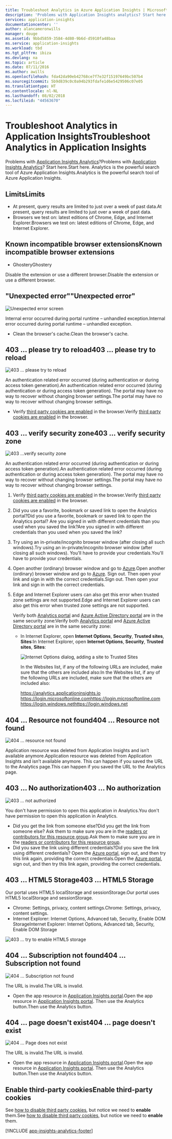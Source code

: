 ```yaml
---
title: Troubleshoot Analytics in Azure Application Insights | Microsoft Docs
description: 'Problems with Application Insights analytics? Start here. '
services: application-insights
documentationcenter: ''
author: alancameronwills
manager: douge
ms.assetid: 9bbd5859-3584-4d80-9b6d-d5910fa48baa
ms.service: application-insights
ms.workload: tbd
ms.tgt_pltfrm: ibiza
ms.devlang: na
ms.topic: article
ms.date: 07/11/2016
ms.author: awills
ms.openlocfilehash: fda42da90eb42768ce7f7e32f15197649bc507b4
ms.sourcegitcommit: 5b9d839c0c0a94b293fdafe1d6e5429506c07e05
ms.translationtype: HT
ms.contentlocale: nl-NL
ms.lasthandoff: 08/02/2018
ms.locfileid: "44563670"
---
```

# <a name="troubleshoot-analytics-in-application-insights"></a><span data-ttu-id="33a88-104">Troubleshoot Analytics in Application Insights</span><span class="sxs-lookup"><span data-stu-id="33a88-104">Troubleshoot Analytics in Application Insights</span></span>
<span data-ttu-id="33a88-105">Problems with [Application Insights Analytics](app-insights-analytics.md)?</span><span class="sxs-lookup"><span data-stu-id="33a88-105">Problems with [Application Insights Analytics](app-insights-analytics.md)?</span></span> <span data-ttu-id="33a88-106">Start here.</span><span class="sxs-lookup"><span data-stu-id="33a88-106">Start here.</span></span> <span data-ttu-id="33a88-107">Analytics is the powerful search tool of Azure Application Insights.</span><span class="sxs-lookup"><span data-stu-id="33a88-107">Analytics is the powerful search tool of Azure Application Insights.</span></span>

## <a name="limits"></a><span data-ttu-id="33a88-108">Limits</span><span class="sxs-lookup"><span data-stu-id="33a88-108">Limits</span></span>
* <span data-ttu-id="33a88-109">At present, query results are limited to just over a week of past data.</span><span class="sxs-lookup"><span data-stu-id="33a88-109">At present, query results are limited to just over a week of past data.</span></span>
* <span data-ttu-id="33a88-110">Browsers we test on: latest editions of Chrome, Edge, and Internet Explorer.</span><span class="sxs-lookup"><span data-stu-id="33a88-110">Browsers we test on: latest editions of Chrome, Edge, and Internet Explorer.</span></span>

## <a name="known-incompatible-browser-extensions"></a><span data-ttu-id="33a88-111">Known incompatible browser extensions</span><span class="sxs-lookup"><span data-stu-id="33a88-111">Known incompatible browser extensions</span></span>
* <span data-ttu-id="33a88-112">Ghostery</span><span class="sxs-lookup"><span data-stu-id="33a88-112">Ghostery</span></span>

<span data-ttu-id="33a88-113">Disable the extension or use a different browser.</span><span class="sxs-lookup"><span data-stu-id="33a88-113">Disable the extension or use a different browser.</span></span>

## <a name="e-a"></a> <span data-ttu-id="33a88-114">"Unexpected error"</span><span class="sxs-lookup"><span data-stu-id="33a88-114">"Unexpected error"</span></span>
![Unexpected error screen](https://docstestmedia1.blob.core.windows.net/azure-media/articles/application-insights/media/app-insights-analytics-troubleshooting/010.png)

<span data-ttu-id="33a88-116">Internal error occurred during portal runtime – unhandled exception.</span><span class="sxs-lookup"><span data-stu-id="33a88-116">Internal error occurred during portal runtime – unhandled exception.</span></span>

* <span data-ttu-id="33a88-117">Clean the browser's cache.</span><span class="sxs-lookup"><span data-stu-id="33a88-117">Clean the browser's cache.</span></span> 

## <a name="e-b"></a><span data-ttu-id="33a88-118">403 ... please try to reload</span><span class="sxs-lookup"><span data-stu-id="33a88-118">403 ... please try to reload</span></span>
![403 ... please try to reload](https://docstestmedia1.blob.core.windows.net/azure-media/articles/application-insights/media/app-insights-analytics-troubleshooting/020.png)

<span data-ttu-id="33a88-120">An authentication related error occurred (during authentication or during access token generation).</span><span class="sxs-lookup"><span data-stu-id="33a88-120">An authentication related error occurred (during authentication or during access token generation).</span></span> <span data-ttu-id="33a88-121">The portal may have no way to  recover without changing browser settings.</span><span class="sxs-lookup"><span data-stu-id="33a88-121">The portal may have no way to  recover without changing browser settings.</span></span>

* <span data-ttu-id="33a88-122">Verify [third party cookies are enabled](#cookies) in the browser.</span><span class="sxs-lookup"><span data-stu-id="33a88-122">Verify [third party cookies are enabled](#cookies) in the browser.</span></span> 

## <a name="authentication"></a><span data-ttu-id="33a88-123">403 ... verify security zone</span><span class="sxs-lookup"><span data-stu-id="33a88-123">403 ... verify security zone</span></span>
![403 ...verify security zone](https://docstestmedia1.blob.core.windows.net/azure-media/articles/application-insights/media/app-insights-analytics-troubleshooting/030.png)

<span data-ttu-id="33a88-125">An authentication related error occurred (during authentication or during access token generation).</span><span class="sxs-lookup"><span data-stu-id="33a88-125">An authentication related error occurred (during authentication or during access token generation).</span></span> <span data-ttu-id="33a88-126">The portal may have no way to  recover without changing browser settings.</span><span class="sxs-lookup"><span data-stu-id="33a88-126">The portal may have no way to  recover without changing browser settings.</span></span>

1. <span data-ttu-id="33a88-127">Verify [third party cookies are enabled](#cookies) in the browser.</span><span class="sxs-lookup"><span data-stu-id="33a88-127">Verify [third party cookies are enabled](#cookies) in the browser.</span></span> 
2. <span data-ttu-id="33a88-128">Did you use a favorite, bookmark or saved link to open the Analytics portal?</span><span class="sxs-lookup"><span data-stu-id="33a88-128">Did you use a favorite, bookmark or saved link to open the Analytics portal?</span></span> <span data-ttu-id="33a88-129">Are you signed in with different credentials than you used when you saved the link?</span><span class="sxs-lookup"><span data-stu-id="33a88-129">Are you signed in with different credentials than you used when you saved the link?</span></span>
3. <span data-ttu-id="33a88-130">Try using an in-private/incognito browser window (after closing all such windows).</span><span class="sxs-lookup"><span data-stu-id="33a88-130">Try using an in-private/incognito browser window (after closing all such windows).</span></span> <span data-ttu-id="33a88-131">You'll have to provide your credentials.</span><span class="sxs-lookup"><span data-stu-id="33a88-131">You'll have to provide your credentials.</span></span> 
4. <span data-ttu-id="33a88-132">Open another (ordinary) browser window and go to [Azure](https://portal.azure.com).</span><span class="sxs-lookup"><span data-stu-id="33a88-132">Open another (ordinary) browser window and go to [Azure](https://portal.azure.com).</span></span> <span data-ttu-id="33a88-133">Sign out. Then open your link and sign in with the correct credentials.</span><span class="sxs-lookup"><span data-stu-id="33a88-133">Sign out. Then open your link and sign in with the correct credentials.</span></span>
5. <span data-ttu-id="33a88-134">Edge and Internet Explorer users can also get this error when trusted zone settings are not supported.</span><span class="sxs-lookup"><span data-stu-id="33a88-134">Edge and Internet Explorer users can also get this error when trusted zone settings are not supported.</span></span>
   
    <span data-ttu-id="33a88-135">Verify both [Analytics portal](https://analytics.applicationinsights.io) and [Azure Active Directory portal](https://portal.azure.com) are in the same security zone:</span><span class="sxs-lookup"><span data-stu-id="33a88-135">Verify both [Analytics portal](https://analytics.applicationinsights.io) and [Azure Active Directory portal](https://portal.azure.com) are in the same security zone:</span></span>
   
   * <span data-ttu-id="33a88-136">In Internet Explorer, open **Internet Options**, **Security**, **Trusted sites**, **Sites**:</span><span class="sxs-lookup"><span data-stu-id="33a88-136">In Internet Explorer, open **Internet Options**, **Security**, **Trusted sites**, **Sites**:</span></span>
     
     ![Internet Options dialog, adding a site to Trusted Sites](https://docstestmedia1.blob.core.windows.net/azure-media/articles/application-insights/media/app-insights-analytics-troubleshooting/033.png)
     
     <span data-ttu-id="33a88-138">In the Websites list, if any of the following URLs are included, make sure that the others are included also:</span><span class="sxs-lookup"><span data-stu-id="33a88-138">In the Websites list, if any of the following URLs are included, make sure that the others are included also:</span></span>
     
     https://analytics.applicationinsights.io<br/>
     <span data-ttu-id="33a88-139">https://login.microsoftonline.com</span><span class="sxs-lookup"><span data-stu-id="33a88-139">https://login.microsoftonline.com</span></span><br/>
     <span data-ttu-id="33a88-140">https://login.windows.net</span><span class="sxs-lookup"><span data-stu-id="33a88-140">https://login.windows.net</span></span>

## <a name="e-d"></a><span data-ttu-id="33a88-141">404 ... Resource not found</span><span class="sxs-lookup"><span data-stu-id="33a88-141">404 ... Resource not found</span></span>
![404 ... resource not found](https://docstestmedia1.blob.core.windows.net/azure-media/articles/application-insights/media/app-insights-analytics-troubleshooting/040.png)

<span data-ttu-id="33a88-143">Application resource was deleted from Application Insights and isn’t available anymore.</span><span class="sxs-lookup"><span data-stu-id="33a88-143">Application resource was deleted from Application Insights and isn’t available anymore.</span></span> <span data-ttu-id="33a88-144">This can happen if you saved the URL to the Analytics page.</span><span class="sxs-lookup"><span data-stu-id="33a88-144">This can happen if you saved the URL to the Analytics page.</span></span>

## <a name="e-e"></a><span data-ttu-id="33a88-145">403 ... No authorization</span><span class="sxs-lookup"><span data-stu-id="33a88-145">403 ... No authorization</span></span>
![403 ... not authorized](https://docstestmedia1.blob.core.windows.net/azure-media/articles/application-insights/media/app-insights-analytics-troubleshooting/050.png)

<span data-ttu-id="33a88-147">You don't have permission to open this application in Analytics.</span><span class="sxs-lookup"><span data-stu-id="33a88-147">You don't have permission to open this application in Analytics.</span></span>

* <span data-ttu-id="33a88-148">Did you get the link from someone else?</span><span class="sxs-lookup"><span data-stu-id="33a88-148">Did you get the link from someone else?</span></span> <span data-ttu-id="33a88-149">Ask them to make sure you are in the [readers or contributors for this resource group](app-insights-resources-roles-access-control.md).</span><span class="sxs-lookup"><span data-stu-id="33a88-149">Ask them to make sure you are in the [readers or contributors for this resource group](app-insights-resources-roles-access-control.md).</span></span>
* <span data-ttu-id="33a88-150">Did you save the link using different credentials?</span><span class="sxs-lookup"><span data-stu-id="33a88-150">Did you save the link using different credentials?</span></span> <span data-ttu-id="33a88-151">Open the [Azure portal](https://portal.azure.com), sign out, and then try this link again, providing the correct credentials.</span><span class="sxs-lookup"><span data-stu-id="33a88-151">Open the [Azure portal](https://portal.azure.com), sign out, and then try this link again, providing the correct credentials.</span></span>

## <a name="html-storage"></a><span data-ttu-id="33a88-152">403 ... HTML5 Storage</span><span class="sxs-lookup"><span data-stu-id="33a88-152">403 ... HTML5 Storage</span></span>
<span data-ttu-id="33a88-153">Our portal uses HTML5 localStorage and sessionStorage.</span><span class="sxs-lookup"><span data-stu-id="33a88-153">Our portal uses HTML5 localStorage and sessionStorage.</span></span>

* <span data-ttu-id="33a88-154">Chrome: Settings, privacy, content settings.</span><span class="sxs-lookup"><span data-stu-id="33a88-154">Chrome: Settings, privacy, content settings.</span></span>
* <span data-ttu-id="33a88-155">Internet Explorer: Internet Options, Advanced tab, Security, Enable DOM Storage</span><span class="sxs-lookup"><span data-stu-id="33a88-155">Internet Explorer: Internet Options, Advanced tab, Security, Enable DOM Storage</span></span>

![403 ... try to enable HTML5 storage](https://docstestmedia1.blob.core.windows.net/azure-media/articles/application-insights/media/app-insights-analytics-troubleshooting/060.png)

## <a name="e-g"></a><span data-ttu-id="33a88-157">404 ... Subscription not found</span><span class="sxs-lookup"><span data-stu-id="33a88-157">404 ... Subscription not found</span></span>
![404 ... Subscription not found](https://docstestmedia1.blob.core.windows.net/azure-media/articles/application-insights/media/app-insights-analytics-troubleshooting/070.png)

<span data-ttu-id="33a88-159">The URL is invalid.</span><span class="sxs-lookup"><span data-stu-id="33a88-159">The URL is invalid.</span></span> 

* <span data-ttu-id="33a88-160">Open the app resource in [Application Insights portal](https://portal.azure.com).</span><span class="sxs-lookup"><span data-stu-id="33a88-160">Open the app resource in [Application Insights portal](https://portal.azure.com).</span></span> <span data-ttu-id="33a88-161">Then use the Analytics button.</span><span class="sxs-lookup"><span data-stu-id="33a88-161">Then use the Analytics button.</span></span>

## <a name="e-h"></a><span data-ttu-id="33a88-162">404 ... page doesn't exist</span><span class="sxs-lookup"><span data-stu-id="33a88-162">404 ... page doesn't exist</span></span>
![404 ... Page does not exist](https://docstestmedia1.blob.core.windows.net/azure-media/articles/application-insights/media/app-insights-analytics-troubleshooting/080.png)

<span data-ttu-id="33a88-164">The URL is invalid.</span><span class="sxs-lookup"><span data-stu-id="33a88-164">The URL is invalid.</span></span>

* <span data-ttu-id="33a88-165">Open the app resource in [Application Insights portal](https://portal.azure.com).</span><span class="sxs-lookup"><span data-stu-id="33a88-165">Open the app resource in [Application Insights portal](https://portal.azure.com).</span></span> <span data-ttu-id="33a88-166">Then use the Analytics button.</span><span class="sxs-lookup"><span data-stu-id="33a88-166">Then use the Analytics button.</span></span>

## <a name="cookies"></a><span data-ttu-id="33a88-167">Enable third-party cookies</span><span class="sxs-lookup"><span data-stu-id="33a88-167">Enable third-party cookies</span></span>
  <span data-ttu-id="33a88-168">See [how to disable third party cookies](http://www.digitalcitizen.life/how-disable-third-party-cookies-all-major-browsers), but notice we need to **enable** them.</span><span class="sxs-lookup"><span data-stu-id="33a88-168">See [how to disable third party cookies](http://www.digitalcitizen.life/how-disable-third-party-cookies-all-major-browsers), but notice we need to **enable** them.</span></span>


[!INCLUDE [app-insights-analytics-footer](../../includes/app-insights-analytics-footer.md)]










